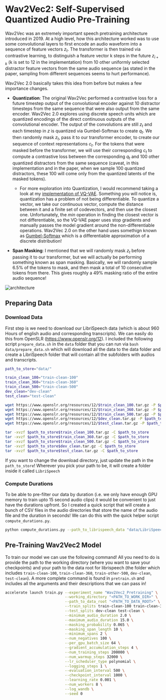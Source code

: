 # Wav2Vec2: Self-Supervised Quantized Audio Pre-Training

Wav2Vec was an extremely important speech pretraining architecture introduced in 2019. At a high level, how this architecture worked was to use some convolutional layers to first encode an audio waveform into a  sequence of feature vectors $z_{t}$. The transformer is then trained via contrastive learning, to distinguish a feature vector k steps in the future $z_{i+k}$ (k is set to 12 in the implementation) from 10 other uniformly selected distractor feature vectors from the same audio sequence (as stated in the paper, sampling from different sequences seems to hurt performance). 

Wav2Vec 2.0 basically takes this idea from before but makes a few importance changes. 
- **Quantization**: The original Wav2Vec performed a contrastive loss for a future timestep output of the convolutional encoder against 10 distractor timesteps from the same sequence that were also output from the same encoder. Wav2Vec 2.0 explores using discrete speech units which are quantized encodings of the direct continuous outputs of the convolutional encoder. The output of the convolutions are still $z_t$ and each timestep in $z$ is quantized via Gumbel-Softmax to create $q_t$. We then randomly mask $z_t$, pass it to our transformer encoder, to create our sequence of context representations $c_t$. For the tokens that were masked before the transformer, we will use their corresponding $c_t$ to compute a contrastive loss between the corresponding $q_t$ and 100 other quantized distractors from the same sequence (caveat, in this implementation and in the paper, when we sample 100 quantized distractors, these 100 will come only from the quantized latents of the masked tokens). 
  - For more exploration into Quantization, I would recommend taking a look at my [implementation of VQ-VAE](https://github.com/priyammaz/PyTorch-Adventures/blob/main/PyTorch%20for%20Generation/AutoEncoders/Intro%20to%20AutoEncoders/Vector_Quantized_Variational_AutoEncoders.ipynb). Something you will notice is, quantization has a problem of not being differentiable. To quantize a vector, we take our continuous vector, compute the distance between it and a finite set of codevectors, and then use the closest one. Unfortunately, the *min* operation in finding the closest vector is not differentiable, so the VQ-VAE paper uses stop gradients and manually passes the model gradient around the non-differentiable operations. Wav2Vec 2.0 on the other hand uses somethign known as [Gumbel-Softmax](https://arxiv.org/pdf/1611.01144) which is a differentiable approximation of a discrete distribution!
 
- **Span Masking**: I mentioned that we will randomly mask $z_t$ before passing it to our transformer, but we will actually be performing something known as span masking. Basically, we will randomly sample 6.5% of the tokens to mask, and then mask a total of 10 consecutive tokens from there. This gives roughly a 49% masking ratio of the entire audio sequence!

![architecture](https://raw.githubusercontent.com/priyammaz/PyTorch-Adventures/main/src/visuals/wav2vec2_architecture.png)


## Preparing Data ###

### Download Data
First step is we need to download our LibriSpeech data (which is about 960 Hours of english audio and corresponding transcripts). We can easily do this from OpenSLR (https://www.openslr.org/12). I included the following script ```prepare_data.sh``` in the ```data``` folder that you can run via ```bash data/prepare_data.sh``` which will download all the data to the data folder and create a LibriSpeech folder that will contain all the subfolders with audios and transcripts. 

```bash
path_to_store="data/"

train_clean_100="train-clean-100"
train_clean_360="train-clean-360"
train_clean_500="train-clean-500"
dev_clean="dev-clean"
test_clean="test-clean"

wget https://www.openslr.org/resources/12/$train_clean_100.tar.gz -P $path_to_store
wget https://www.openslr.org/resources/12/$train_clean_360.tar.gz -P $path_to_store
wget https://www.openslr.org/resources/12/$train_clean_500.tar.gz -P $path_to_store
wget https://www.openslr.org/resources/12/$dev_clean.tar.gz -P $path_to_store
wget https://www.openslr.org/resources/12/$test_clean.tar.gz -P $path_to_store

tar -xvzf $path_to_store$train_clean_100.tar.gz -C $path_to_store
tar -xvzf $path_to_store$train_clean_360.tar.gz -C $path_to_store
tar -xvzf $path_to_store$train_clean_500.tar.gz -C $path_to_store
tar -xvzf $path_to_store$dev_clean.tar.gz -C $path_to_store
tar -xvzf $path_to_store$test_clean.tar.gz -C $path_to_store
```

If you want to change the download directory, just update the path in the ```path_to_store```! Wherever you pick your path to be, it will create a folder inside it called ```LibriSpeech```

### Compute Durations
To be able to pre-filter our data by duration (i.e. we only have enough GPU memory to train upto 15 second audio clips) it would be convenient to just have the durations upfront. So I created a quick script that will create a bunch of CSV files in the audio directories that store the name of the audio file and the duration in seconds! We can do this with the quick helper script ```compute_durations.py```.

```bash
python compute_durations.py --path_to_librispeech_data "data/LibriSpeech"
```

## Pre-Training Wav2Vec2 Model ###

To train our model we can use the following command! All you need to do is provide the path to the working directory (where you want to save your checkpoints) and your path to the data root for librispeech (the folder which includes ```train-clean-100```, ```train-clean-360```, ```train-other-500```, ```dev-clean```, ```test-clean```). A more complete command is found in ```pretrain.sh``` and includes all the arguments and their descriptions that we can pass in!

```bash
accelerate launch train.py --experiment_name "Wav2Vec2_Pretraining" \
                           --working_directory "<PATH_TO_WORK_DIR>" \
                           --path_to_data_root "<PATH_TO_DATA_ROOT>" \
                           --train_splits train-clean-100 train-clean-360 train-other-500 \
                           --test_splits dev-clean test-clean \
                           --minimum_audio_duration 2.0 \
                           --maximum_audio_duration 15.0 \
                           --masking_probability 0.065 \
                           --masking_span_length 10 \
                           --minimum_spans 2 \
                           --num_negatives 100 \
                           --per_gpu_batch_size 64 \
                           --gradient_accumulation_steps 4 \
                           --num_training_steps 200000 \
                           --num_warmup_steps 32000 \
                           --lr_scheduler_type polynomial \
                           --logging_steps 1 \
                           --evaluation_interval 500 \
                           --checkpoint_interval 1000 \
                           --learning_rate 0.001 \
                           --num_workers 8 \
                           --log_wandb \
                           --seed 0 
```